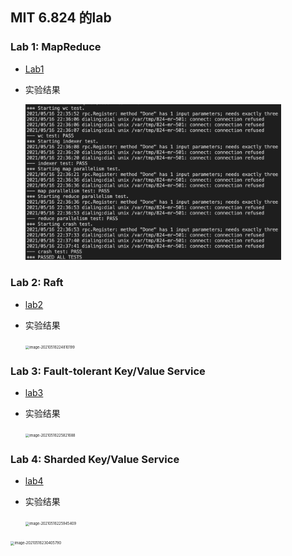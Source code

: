 ## MIT 6.824 的lab
### Lab 1: MapReduce
- [Lab1](https://zhuqiweigit.github.io/2021/03/29/lab1-mapReduce/)

- 实验结果

  <img src="image-20210516224015682.png" alt="image-20210516224015682" style="zoom:40%;" />
### Lab 2: Raft
- [lab2](https://zhuqiweigit.github.io/2021/04/13/lab2-raft/)

- 实验结果

  <img src="readme.assets/image-20210516224810199.png" alt="image-20210516224810199" style="zoom:40%;" />
### Lab 3: Fault-tolerant Key/Value Service
- [lab3](https://zhuqiweigit.github.io/2021/04/19/lab3-Fault-tolerant-Key-Value-Service/)

- 实验结果

  <img src="readme.assets/image-20210516225821688.png" alt="image-20210516225821688" style="zoom:40%;" />
### Lab 4: Sharded Key/Value Service
- [lab4](https://zhuqiweigit.github.io/2021/05/15/lab4-Sharded-Key-Value-Service/)

- 实验结果

  <img src="readme.assets/image-20210516225945409.png" alt="image-20210516225945409" style="zoom:40%;" />

<img src="readme.assets/image-20210516230405790.png" alt="image-20210516230405790" style="zoom:40%;" />